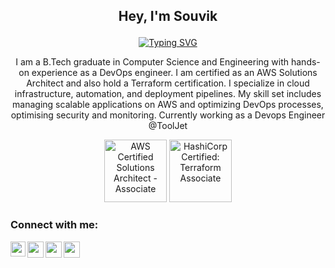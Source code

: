 ## <p align='center'>Hey, I'm Souvik  <p/>


<p align='center'>
<a href="https://git.io/typing-svg" align='center'><img src="https://readme-typing-svg.demolab.com?font=Fira+Code&pause=1000&color=0D6EFD&center=true&vCenter=true&width=435&lines=DEVOPS+ENGINEER;AWS+SOLUTION+ARCHITECT;TERRAFORM+ASSOCIATE" alt="Typing SVG" /></a>
</p>

<p align='center'>I am a B.Tech graduate in Computer Science and Engineering with hands-on experience as a DevOps engineer. I am certified as an AWS Solutions Architect and also hold a Terraform certification. I specialize in cloud infrastructure, automation, and deployment pipelines. My skill set includes managing scalable applications on AWS and optimizing DevOps processes, optimising security and monitoring. Currently working as a Devops Engineer @ToolJet </p>
<p align='center'>
  <img src="https://miro.medium.com/v2/resize:fit:1400/format:webp/1*Fr_KLvOIFIXioOFGQNmglQ.png" width="100" title="AWS Certified Solutions Architect - Associate"/>
  <img src="https://images.credly.com/size/680x680/images/cd038261-9d1c-4792-bc62-3a3b5bda175c/blob" width="100" title="HashiCorp Certified: Terraform Associate"/>
</p>

<h3 align="left">Connect with me:</h3>
<p align="left">
 
<a href="https://www.linkedin.com/in/souvik-paul-653a291b9/">
  <img align="left" width="24px" src="https://cdn-icons-png.flaticon.com/512/174/174857.png"  />
</a>
<a href="https://twitter.com/Souvikp21570038">
  <img align="left" width="26px" src="https://logodownload.org/wp-content/uploads/2014/09/twitter-logo-6.png" />
</a>

<a href="https://www.instagram.com/slender_singer/">
  <img align="left" width="26px" src="https://upload.wikimedia.org/wikipedia/commons/thumb/a/a5/Instagram_icon.png/1024px-Instagram_icon.png" />
</a>

<a href="mailto:psouvik260@gmail.com">
  <img align="left" width="26px" src="https://cdn-icons-png.flaticon.com/512/281/281769.png" />
</a>


  

<br />
<br />
  

